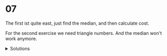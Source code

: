 # 07

The first ist quite east, just find the median, and then calculate cost.

For the second exercise we need triangle numbers. And the median won't work anymore.

<details>
  <summary>Solutions</summary>
  <ol>
    <li>349769</li>
    <li>99540554</li>
  </ol>
</details>
